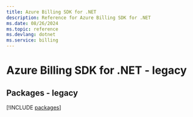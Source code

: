 ```yaml
---
title: Azure Billing SDK for .NET
description: Reference for Azure Billing SDK for .NET
ms.date: 08/26/2024
ms.topic: reference
ms.devlang: dotnet
ms.service: billing
---
```

# Azure Billing SDK for .NET - legacy
## Packages - legacy
[!INCLUDE [packages](billing-index.md)]